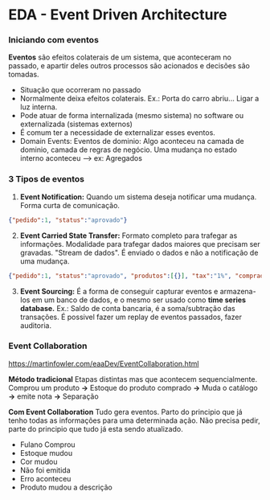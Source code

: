 # EDA - Event Driven Architecture

### Iniciando com eventos

**Eventos** são efeitos colaterais de um sistema, que aconteceram no passado, e apartir deles outros processos são acionados e decisões são tomadas.

- Situação que ocorreram no passado
- Normalmente deixa efeitos colaterais. Ex.: Porta do carro abriu... Ligar a luz interna.
- Pode atuar de forma internalizada (mesmo sistema) no software ou externalizada (sistemas externos)
- É comum ter a necessidade de externalizar esses eventos.
- Domain Events: Eventos de dominio: Algo aconteceu na camada de dominio, camada de regras de negócio. Uma mudança no estado interno aconteceu --> ex: Agregados


### 3 Tipos de eventos

1. **Event Notification:** Quando um sistema deseja notificar uma mudança. Forma curta de comunicação.
```json 
{"pedido":1, "status":"aprovado"}
```
2. **Event Carried State Transfer:** Formato completo para trafegar as informações. Modalidade para trafegar dados maiores que precisam ser gravadas. "Stream de dados". É enviado o dados e não a notificação de uma mudança.
```json
{"pedido":1, "status":"aprovado", "produtos":[{}], "tax":"1%", "comprador":"Robson"}
```
3. **Event Sourcing:** É a forma de conseguir capturar eventos e armazena-los em um banco de dados, e o mesmo ser usado como **time series database.** Ex.: Saldo de conta bancaria, é a soma/subtração das transações. É possivel fazer um replay de eventos passados, fazer auditoria.

### Event Collaboration
https://martinfowler.com/eaaDev/EventCollaboration.html

**Método tradicional**
Etapas distintas mas que acontecem sequencialmente.
Comprou um produto **->** Estoque do produto comprado **->** Muda o catálogo **->** emite nota **->** Separação

**Com Event Collaboration** Tudo gera eventos.
Parto do principio que já tenho todas as informações para uma determinada ação.
Não precisa pedir, parte do principio que tudo já esta sendo atualizado.

- Fulano Comprou
- Estoque mudou
- Cor mudou
- Não foi emitida
- Erro aconteceu
- Produto mudou a descrição